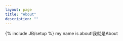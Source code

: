 ```yaml
---
layout: page
title: "About"
description: ""
---
```

{% include JB/setup %}
my name is about!我就是About